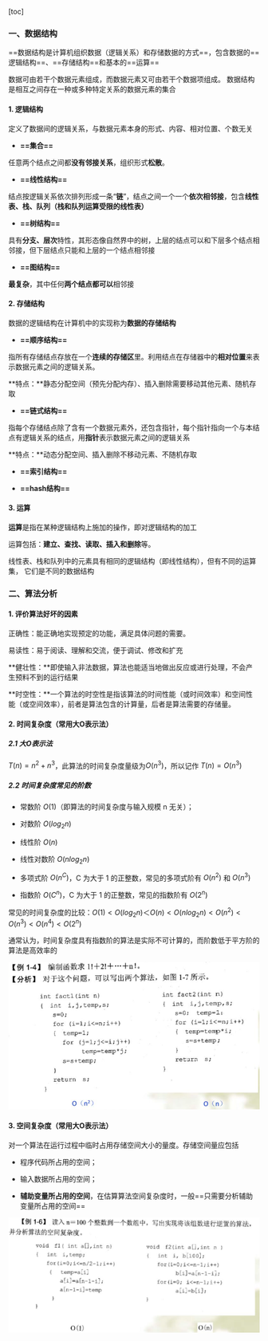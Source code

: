 

[toc]

### 一、数据结构

==数据结构是计算机组织数据（逻辑关系）和存储数据的方式==，包含数据的==逻辑结构==、==存储结构==和基本的==运算==

数据可由若干个数据元素组成，而数据元素又可由若干个数据项组成。 数据结构是相互之间存在一种或多种特定关系的数据元素的集合

#### 1. 逻辑结构

定义了数据间的逻辑关系，与数据元素本身的形式、内容、相对位置、个数无关

- **==集合==**

任意两个结点之间都**没有邻接关系**，组织形式**松散**。

- **==线性结构==**

结点按逻辑关系依次排列形成一条“**链**”，结点之间一个一个**依次相邻接**，包含**线性表、栈、队列（栈和队列运算受限的线性表）**

- **==树结构==**

具有**分支、层次**特性，其形态像自然界中的树，上层的结点可以和下层多个结点相邻接，但下层结点只能和上层的一个结点相邻接

- **==图结构==**

**最复杂**，其中任何**两个结点都可以**相邻接



#### 2. 存储结构

数据的逻辑结构在计算机中的实现称为**数据的存储结构**

- **==顺序结构==**

指所有存储结点存放在一个**连续的存储区**里。利用结点在存储器中的**相对位置**来表示数据元素之间的逻辑关系。

**特点：**静态分配空间（预先分配内存）、插入删除需要移动其他元素、随机存取

- **==链式结构==**

指每个存储结点除了含有一个数据元素外，还包含指针，每个指针指向一个与本结点有逻辑关系的结点，用**指针**表示数据元素之间的逻辑关系

**特点：**动态分配空间、插入删除不移动元素、不随机存取

- **==索引结构==**

- **==hash结构==**



#### 3. 运算

**运算**是指在某种逻辑结构上施加的操作，即对逻辑结构的加工

运算包括：**建立、查找、读取、插入和删除**等。 

线性表、栈和队列中的元素具有相同的逻辑结构（即线性结构），但有不同的运算集， 它们是不同的数据结构





### 二、算法分析

#### 1. 评价算法好坏的因素

正确性：能正确地实现预定的功能，满足具体问题的需要。

易读性：易于阅读、理解和交流，便于调试、修改和扩充

**健壮性：**即使输入非法数据，算法也能适当地做出反应或进行处理，不会产生预料不到的运行结果

**时空性：**一个算法的时空性是指该算法的时间性能（或时间效率）和空间性能（或空间效率），前者是算法包含的计算量，后者是算法需要的存储量。



#### 2. 时间复杂度（常用大O表示法）

##### 2.1 大O表示法

$T(n) = n^2 + n^3$，此算法的时间复杂度量级为$O(n^3)$，所以记作 $T(n) = O(n^3)$

##### 2.2 时间复杂度常见的阶数

- 常数阶 $O(1)$（即算法的时间复杂度与输入规模 n 无关）； 

- 对数阶 $O(log_2n)$ 

- 线性阶 $O(n)$
- 线性对数阶 $O(nlog_2n)$

- 多项式阶 $O(n^C)$，C 为大于 1 的正整数，常见的多项式阶有 $O(n^2)$ 和 $O(n^3)$ 

- 指数阶 $O(C^n)$，C 为大于 1 的正整数，常见的指数阶有 $O(2^n)$

常见的时间复杂度的比较：$O(1)<O(log_2n)＜O(n) <O(nlog_2n) <O(n^2)<O(n^3)<O(n^4)<O(2^n)$

通常认为，时间复杂度具有指数阶的算法是实际不可计算的，而阶数低于平方阶的算法是高效率的

![image-20211002134815921](images/image-20211002134815921.png)



#### 3. 空间复杂度（常用大O表示法）

对一个算法在运行过程中临时占用存储空间大小的量度。存储空间量应包括

- 程序代码所占用的空间； 

- 输入数据所占用的空间； 

- **辅助变量所占用的空间**，在估算算法空间复杂度时，一般==只需要分析辅助变量所占用的空间==

![image-20211002134834833](images/image-20211002134834833.png)